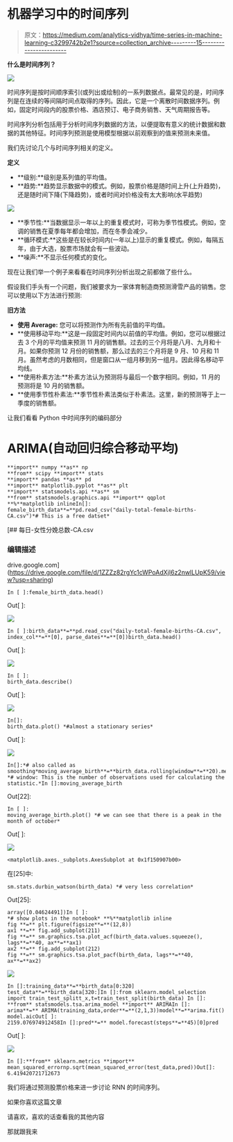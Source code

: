 # 机器学习中的时间序列

> 原文：<https://medium.com/analytics-vidhya/time-series-in-machine-learning-c3299742b2e1?source=collection_archive---------15----------------------->

**什么是时间序列？**

![](img/a1616d8757d2986ac57c0600073a3ba0.png)

时间序列是按时间顺序索引(或列出或绘制)的一系列数据点。最常见的是，时间序列是在连续的等间隔时间点取得的序列。因此，它是一个离散时间数据序列。例如，固定时间段内的股票价格、酒店预订、电子商务销售、天气周期报告等。

时间序列分析包括用于分析时间序列数据的方法，以便提取有意义的统计数据和数据的其他特征。时间序列预测是使用模型根据以前观察到的值来预测未来值。

我们先讨论几个与时间序列相关的定义。

**定义**

*   **级别:**级别是系列值的平均值。
*   **趋势:**趋势显示数据中的模式。例如，股票价格是随时间上升(上升趋势)，还是随时间下降(下降趋势)，或者时间对价格没有太大影响(水平趋势)

![](img/5d5a199ac4f6f88a653b40ac41ebc600.png)

*   **季节性:**当数据显示一年以上的重复模式时，可称为季节性模式。例如，空调的销售在夏季每年都会增加，而在冬季会减少。
*   **循环模式:**这些是在较长时间内(一年以上)显示的重复模式。例如，每隔五年，由于大选，股票市场就会有一些波动。
*   **噪声:**不显示任何模式的变化。

现在让我们举一个例子来看看在时间序列分析出现之前都做了些什么。

假设我们手头有一个问题，我们被要求为一家体育制造商预测滑雪产品的销售。您可以使用以下方法进行预测:

**旧方法**

*   **使用 Average:** 您可以将预测作为所有先前值的平均值。
*   **使用移动平均:**这是一段固定时间内以前值的平均值。例如，您可以根据过去 3 个月的平均值来预测 11 月的销售额。过去的三个月将是八月、九月和十月。如果你预测 12 月份的销售额，那么过去的三个月将是 9 月、10 月和 11 月。虽然考虑的月数相同，但是窗口从一组月移到另一组月。因此得名移动平均线。
*   **使用朴素方法:**朴素方法认为预测将与最后一个数字相同。例如，11 月的预测将是 10 月的销售额。
*   **使用季节性朴素法:**季节性朴素法类似于朴素法。这里，新的预测等于上一季度的销售额。

让我们看看 Python 中时间序列的编码部分

# ARIMA(自动回归综合移动平均)

```
**import** numpy **as** np
**from** scipy **import** stats
**import** pandas **as** pd
**import** matplotlib.pyplot **as** plt
**import** statsmodels.api **as** sm
**from** statsmodels.graphics.api **import** qqplot
**%**matplotlib inlineIn[]:
female_birth_data**=**pd.read_csv("daily-total-female-births-CA.csv")*# This is a free datset*
```

 [## 每日-女性分娩总数-CA.csv

### 编辑描述

drive.google.com](https://drive.google.com/file/d/1ZZZz82rgYc1cWPoAdXjI6z2nwlLUpK59/view?usp=sharing) 

```
In [ ]:female_birth_data.head()
```

Out[ ]:

![](img/c78e7e9afb5dcb3f6f0f16787e426760.png)

```
In [ ]:birth_data**=**pd.read_csv("daily-total-female-births-CA.csv", index_col**=**[0], parse_dates**=**[0])birth_data.head()
```

Out[ ]:

![](img/64b6d09b26012d0c888e8c02fe9af8d7.png)

```
In [ ]:
birth_data.describe()
```

Out[ ]:

![](img/4a29151f3b9b18c95be65d4583a55345.png)

```
In[]:
birth_data.plot() *#almost a stationary series*
```

Out[ ]:

![](img/d8cf83f2e268153fd299716ccb5b6db1.png)

```
In[]:*# also called as smoothing*moving_average_birth**=**birth_data.rolling(window**=**20).mean() *# window: This is the number of observations used for calculating the statistic.*In []:moving_average_birth
```

Out[22]:

```
In [ ]:
moving_average_birth.plot() *# we can see that there is a peak in the month of october*
```

Out[ ]:

![](img/d8cf83f2e268153fd299716ccb5b6db1.png)

```
<matplotlib.axes._subplots.AxesSubplot at 0x1f150907b00>
```

在[25]中:

```
sm.stats.durbin_watson(birth_data) *# very less correlation*
```

Out[25]:

```
array([0.04624491])In [ ]:
*# show plots in the notebook* **%**matplotlib inline
fig **=** plt.figure(figsize**=**(12,8))
ax1 **=** fig.add_subplot(211)
fig **=** sm.graphics.tsa.plot_acf(birth_data.values.squeeze(), lags**=**40, ax**=**ax1)
ax2 **=** fig.add_subplot(212)
fig **=** sm.graphics.tsa.plot_pacf(birth_data, lags**=**40, ax**=**ax2)
```

![](img/8daba7c90ee8f6341cd2b3c546ba73f1.png)

```
In []:training_data**=**birth_data[0:320]
test_data**=**birth_data[320:]In []:from sklearn.model_selection import train_test_splitt_x,t=train_test_split(birth_data) In []:
**from** statsmodels.tsa.arima_model **import** ARIMAIn []:
arima**=** ARIMA(training_data,order**=**(2,1,3))model**=**arima.fit()
model.aicOut[ ]:
2159.076974912458In []:pred**=** model.forecast(steps**=**45)[0]pred
```

Out[ ]:

![](img/c8e44b3e1560db2837b24a1ba2527502.png)

```
In []:**from** sklearn.metrics **import** mean_squared_errornp.sqrt(mean_squared_error(test_data,pred))Out[]:
6.419420721712673
```

我们将通过预测股票价格来进一步讨论 RNN 的时间序列。

如果你喜欢这篇文章

请喜欢，喜欢的话查看我的其他内容

那就跟我来